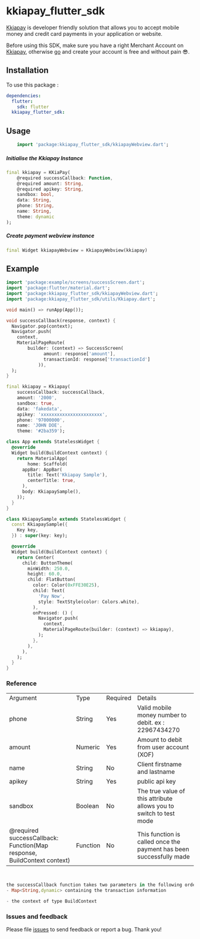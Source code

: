 # kkiapay_flutter_sdk

[Kkiapay](https://kkiapay.me) is developer friendly solution that allows you to accept mobile money and credit card payments
in your application or website.

Before using this SDK, make sure you have a right Merchant Account on [Kkiapay](https://kkiapay.me), otherwise [go](https://kkiapay.me)
and create your account is free and without pain :sunglasses:.

## Installation

To use this package :

```yaml
dependencies:
  flutter:
    sdk: flutter
  kkiapay_flutter_sdk:
```

## Usage

```dart
    import 'package:kkiapay_flutter_sdk/kkiapayWebview.dart';
```

##### Initialise the Kkiapay Instance

```dart
final kkiapay = KKiaPay(
    @required successCallback: Function,
    @required amount: String,
    @required apikey: String,
    sandbox: bool,
    data: String,
    phone: String,
    name: String,
    theme: dynamic
);

```

##### Create payment webview instance

```dart
final Widget kkiapayWebview = KkiapayWebview(kkiapay)
```

## Example

```dart
import 'package:example/screens/successScreen.dart';
import 'package:flutter/material.dart';
import 'package:kkiapay_flutter_sdk/kkiapayWebview.dart';
import 'package:kkiapay_flutter_sdk/utils/Kkiapay.dart';

void main() => runApp(App());

void successCallback(response, context) {
  Navigator.pop(context);
  Navigator.push(
    context,
    MaterialPageRoute(
        builder: (context) => SuccessScreen( 
              amount: response['amount'],
              transactionId: response['transactionId']
            )),
  );
}

final kkiapay = Kkiapay(
    successCallback: successCallback,
    amount: '2000',
    sandbox: true,
    data: 'fakedata',
    apikey: 'xxxxxxxxxxxxxxxxxxxxxxx',
    phone: '97000000',
    name: 'JOHN DOE',
    theme: '#2ba359');

class App extends StatelessWidget {
  @override
  Widget build(BuildContext context) {
    return MaterialApp(
        home: Scaffold(
      appBar: AppBar(
        title: Text('Kkiapay Sample'),
        centerTitle: true,
      ),
      body: KkiapaySample(),
    ));
  }
}

class KkiapaySample extends StatelessWidget {
  const KkiapaySample({
    Key key,
  }) : super(key: key);

  @override
  Widget build(BuildContext context) {
    return Center(
      child: ButtonTheme(
        minWidth: 250.0,
        height: 60.0,
        child: FlatButton(
          color: Color(0xFFE30E25),
          child: Text(
            'Pay Now',
            style: TextStyle(color: Colors.white),
          ),
          onPressed: () {
            Navigator.push(
              context,
              MaterialPageRoute(builder: (context) => kkiapay),
            );
          },
        ),
      ),
    );
  }
}

```

### Reference

<table>
<tr><td>Argument</td><td>Type</td><td>Required</td><td>Details</td></tr>
<tr><td>phone</td><td>String</td><td>Yes</td><td>Valid mobile money number to debit. ex : 22967434270 </td></tr>
<tr><td>amount</td><td>Numeric</td><td>Yes</td><td>Amount to debit from user account (XOF) </td></tr>
<tr><td>name</td><td>String</td><td>No</td><td>Client firstname and lastname </td></tr>
<tr><td>apikey</td><td>String</td><td>Yes</td><td>public api key</td></tr>
<tr><td>sandbox</td><td>Boolean</td><td>No</td><td>The true value of this attribute allows you to switch to test mode</td></tr>
<tr><td>@required successCallback: Function(Map<String, dynamic> response, BuildContext context)</td><td>Function</td><td>No</td><td>This function is called once the payment has been successfully made</td></tr>
</table>

```dart


the successCallback function takes two parameters in the following order
- Map<String,dynamic> containing the transaction information

- the context of type BuildContext


```

### Issues and feedback

Please file [issues](https://github.com/kkiapay/kkiapay-flutter-sdk/issues/new)
to send feedback or report a bug. Thank you!

